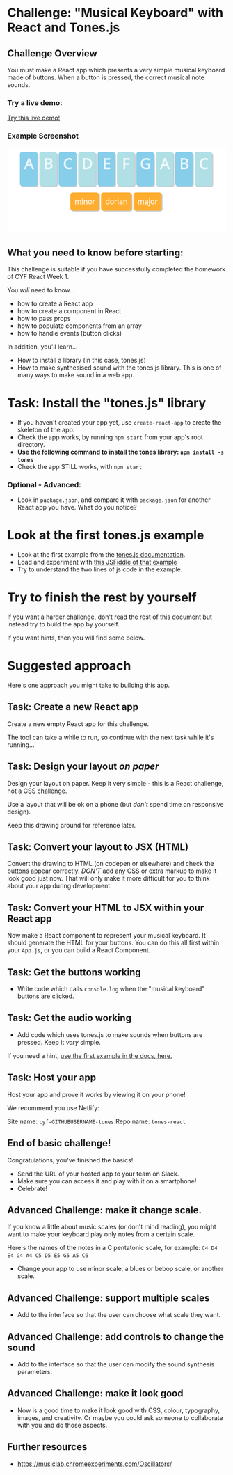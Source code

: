 # Challenge: "Musical Keyboard" with React and Tones.js

## Challenge Overview

You must make a React app which presents a very simple musical keyboard made of buttons. When a button is pressed, the correct musical note sounds.

### Try a live demo:

[Try this live demo!](https://cyf-tones-react.netlify.com/)

### Example Screenshot

![Example Screenshot](./example-screenshots/example2.png)

## What you need to know before starting:

This challenge is suitable if you have successfully completed the homework of CYF React Week 1.

You _will_ need to know...

- how to create a React app
- how to create a component in React
- how to pass props
- how to populate components from an array
- how to handle events (button clicks)

In addition, you'll learn...

- How to install a library (in this case, tones.js)
- How to make synthesised sound with the tones.js library. This is one of many ways to make sound in a web app.

# Task: Install the "tones.js" library

- If you haven't created your app yet, use `create-react-app` to create the skeleton of the app.
- Check the app works, by running `npm start` from your app's root directory.
- **Use the following command to install the tones library:
  `npm install -s tones`**
- Check the app STILL works, with `npm start`

### Optional - Advanced:

- Look in `package.json`, and compare it with `package.json` for another React app you have. What do you notice?

# Look at the first tones.js example

- Look at the first example from the [tones.js documentation](https://tonejs.github.io/).
- Load and experiment with [this JSFiddle of that example](https://jsfiddle.net/enz0/f0b2u7ct/)
- Try to understand the two lines of js code in the example.

# Try to finish the rest by yourself

If you want a harder challenge, don't read the rest of this document but instead try to build the app by yourself.

If you want hints, then you will find some below.

# Suggested approach

Here's one approach you might take to building this app.

## Task: Create a new React app

Create a new empty React app for this challenge.

The tool can take a while to run, so continue with the next task while it's running...

## Task: Design your layout _on paper_

Design your layout on paper. Keep it very simple - this is a React challenge, not a CSS challenge.

Use a layout that will be ok on a phone (but _don't_ spend time on responsive design).

Keep this drawing around for reference later.

## Task: Convert your layout to JSX (HTML)

Convert the drawing to HTML (on codepen or elsewhere) and check the buttons appear correctly.
_DON'T_ add any CSS or extra markup to make it look good just now. That will only make it more difficult for you to think about your app during development.

## Task: Convert your HTML to JSX within your React app

Now make a React component to represent your musical keyboard. It should generate the HTML for your buttons. You can do this all first within your `App.js`, or you can build a React Component.

## Task: Get the buttons working

- Write code which calls `console.log` when the "musical keyboard" buttons are clicked.

## Task: Get the audio working

- Add code which uses tones.js to make sounds when buttons are pressed. Keep it _very_ simple.

If you need a hint, [use the first example in the docs, here.](https://tonejs.github.io/)

## Task: Host your app

Host your app and prove it works by viewing it on your phone!

We recommend you use Netlify:

Site name: `cyf-GITHUBUSERNAME-tones`
Repo name: `tones-react`

## End of basic challenge!

Congratulations, you've finished the basics!

- Send the URL of your hosted app to your team on Slack.
- Make sure you can access it and play with it on a smartphone!
- Celebrate!

## Advanced Challenge: make it change scale.

If you know a little about music scales (or don't mind reading), you might want to make your keyboard play only notes from a certain scale.

Here's the names of the notes in a C pentatonic scale, for example: `C4 D4 E4 G4 A4 C5 D5 E5 G5 A5 C6`

- Change your app to use minor scale, a blues or bebop scale, or another scale.

## Advanced Challenge: support multiple scales

- Add to the interface so that the user can choose what scale they want.

## Advanced Challenge: add controls to change the sound

- Add to the interface so that the user can modify the sound synthesis parameters.

## Advanced Challenge: make it look good

- Now is a good time to make it look good with CSS, colour, typography, images, and creativity. Or maybe you could ask someone to collaborate with you and do those aspects.

## Further resources

- https://musiclab.chromeexperiments.com/Oscillators/

